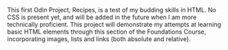 This first Odin Project, Recipes, is a test of my budding skills in HTML. No CSS is present yet, and will be added in the future when I am more technically proficient. This project will demonstrate my attempts at learning basic HTML elements through this section of the Foundations Course, incorporating images, lists and links (both absolute and relative).
